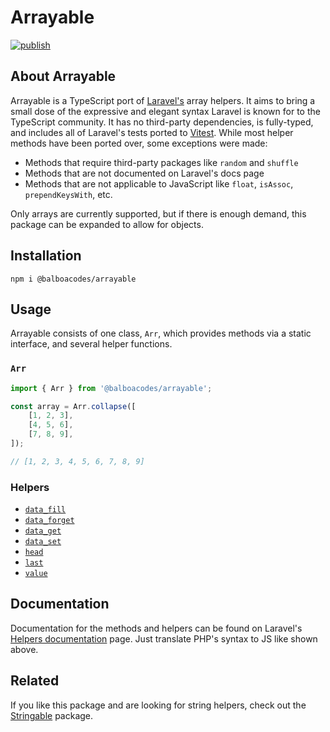# Arrayable

[![publish](https://github.com/balboacodes/arrayable/actions/workflows/publish.yml/badge.svg)](https://github.com/balboacodes/arrayable/actions/workflows/publish.yml)

## About Arrayable

Arrayable is a TypeScript port of [Laravel's](https://github.com/laravel/laravel) array helpers. It aims to bring a small dose of the expressive and elegant syntax Laravel is known for to the TypeScript community. It has no third-party dependencies, is fully-typed, and includes all of Laravel's tests ported to [Vitest](https://github.com/vitest-dev/vitest). While most helper methods have been ported over, some exceptions were made:

- Methods that require third-party packages like `random` and `shuffle`
- Methods that are not documented on Laravel's docs page
- Methods that are not applicable to JavaScript like `float`, `isAssoc`, `prependKeysWith`, etc.

Only arrays are currently supported, but if there is enough demand, this package can be expanded to allow for objects.

## Installation

`npm i @balboacodes/arrayable`

## Usage

Arrayable consists of one class, `Arr`, which provides methods via a static interface, and several helper functions.

### `Arr`

```ts
import { Arr } from '@balboacodes/arrayable';

const array = Arr.collapse([
    [1, 2, 3],
    [4, 5, 6],
    [7, 8, 9],
]);

// [1, 2, 3, 4, 5, 6, 7, 8, 9]
```

### Helpers

- [`data_fill`](https://laravel.com/docs/12.x/helpers#method-data-fill)
- [`data_forget`](https://laravel.com/docs/12.x/helpers#method-data-forget)
- [`data_get`](https://laravel.com/docs/12.x/helpers#method-data-get)
- [`data_set`](https://laravel.com/docs/12.x/helpers#method-data-set)
- [`head`](https://laravel.com/docs/12.x/helpers#method-head)
- [`last`](https://laravel.com/docs/12.x/helpers#method-last)
- [`value`](https://laravel.com/docs/12.x/helpers#method-value)

## Documentation

Documentation for the methods and helpers can be found on Laravel's [Helpers documentation](https://laravel.com/docs/12.x/helpers) page. Just translate PHP's syntax to JS like shown above.

## Related

If you like this package and are looking for string helpers, check out the [Stringable](https://github.com/balboacodes/stringable) package.

